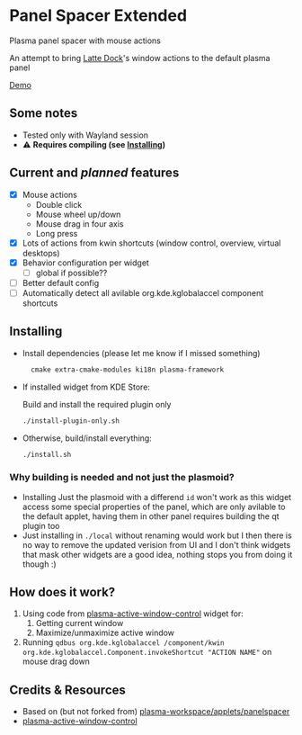 # Panel Spacer Extended

Plasma panel spacer with mouse actions

An attempt to bring [Latte Dock](https://github.com/KDE/latte-dock)'s window actions to the default plasma panel

[Demo](https://github.com/luisbocanegra/plasma-panel-spacer-extended/assets/15076387/13aad327-9b03-49a1-bb16-6b035dad8a9e)

## Some notes

* Tested only with Wayland session
* ⚠ **Requires compiling (see [Installing](#installing))**

## Current and *planned* features

* [X] Mouse actions
  * Double click
  * Mouse wheel up/down
  * Mouse drag in four axis
  * Long press
* [x] Lots of actions from kwin shortcuts (window control, overview, virtual desktops)
* [x] Behavior configuration per widget
  * [ ] global if possible??
* [ ] Better default config
* [ ] Automatically detect all avilable org.kde.kglobalaccel component shortcuts

## Installing

* Install dependencies (please let me know if I missed something)

  ```txt
    cmake extra-cmake-modules ki18n plasma-framework
  ```

* If installed widget from KDE Store:
  
  Build and install the required plugin only
  
  ```sh
  ./install-plugin-only.sh
  ```

* Otherwise, build/install everything:

  ```sh
  ./install.sh
  ```

### Why building is needed and not just the plasmoid?

* Installing Just the plasmoid with a differend `id` won't work as this widget access some special properties of the panel, which are only avilable to the default applet, having them in other panel requires building the qt plugin too
* Just installing in `./local` without renaming would work but I then there is no way to remove the updated verision from UI and I don't think widgets that mask other widgets are a good idea, nothing stops you from doing it though :)

## How does it work?

1. Using code from [plasma-active-window-control](https://invent.kde.org/plasma/plasma-active-window-control) widget for:
   1. Getting current window
   2. Maximize/unmaximize active window
2. Running `qdbus org.kde.kglobalaccel /component/kwin org.kde.kglobalaccel.Component.invokeShortcut "ACTION NAME"` on mouse drag down

## Credits & Resources

* Based on (but not forked from) [plasma-workspace/applets/panelspacer](https://invent.kde.org/plasma/plasma-workspace/-/tree/master/applets/panelspacer)
* [plasma-active-window-control](https://invent.kde.org/plasma/plasma-active-window-control)
